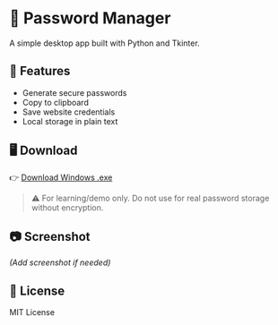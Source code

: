 # 🔐 Password Manager

A simple desktop app built with Python and Tkinter.

## 🚀 Features
- Generate secure passwords
- Copy to clipboard
- Save website credentials
- Local storage in plain text

## 🖥️ Download
👉 [Download Windows .exe](https://github.com/mdjayed/password-manager-start/releases)


> ⚠️ For learning/demo only. Do not use for real password storage without encryption.

## 📷 Screenshot
*(Add screenshot if needed)*

## 📄 License
MIT License
